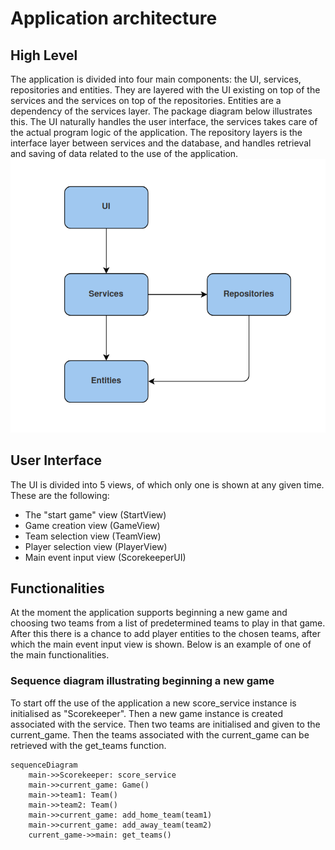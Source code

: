 # Application architecture

## High Level 
The application is divided into four main components: the UI, services, repositories and entities. They are layered with the UI existing on top of the services and the services on top of the repositories. Entities are a dependency of the services layer. The package diagram below illustrates this. The UI naturally handles the user interface, the services takes care of the actual program logic of the application. The repository layers is the interface layer between services and the database, and handles retrieval and saving of data related to the use of the application.  
![Package](./images/package.png)  

## User Interface
The UI is divided into 5 views, of which only one is shown at any given time. These are the following:
- The "start game" view (StartView)
- Game creation view (GameView)
- Team selection view (TeamView)
- Player selection view (PlayerView)
- Main event input view (ScorekeeperUI)

## Functionalities
At the moment the application supports beginning a new game and choosing two teams from a list of predetermined teams to play in that game. After this there is a chance to add player entities to the chosen teams, after which the main event input view is shown. Below is an example of one of the main functionalities.
### Sequence diagram illustrating beginning a new game  
To start off the use of the application a new score_service instance is initialised as "Scorekeeper". Then a new game instance is created associated with the service. Then two teams are initialised and given to the current_game. Then the teams associated with the current_game can be retrieved with the get_teams function.
```mermaid
sequenceDiagram
    main->>Scorekeeper: score_service
    main->>current_game: Game()
    main->>team1: Team()
    main->>team2: Team()
    main->>current_game: add_home_team(team1)
    main->>current_game: add_away_team(team2)
    current_game->>main: get_teams()
```
